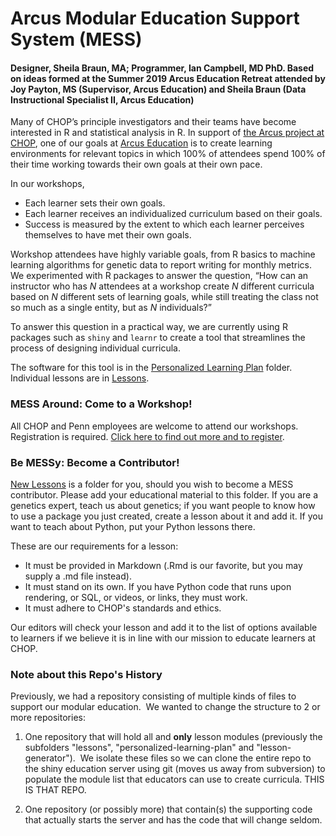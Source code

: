 # Arcus Modular Education Support System (MESS)

#### Designer, Sheila Braun, MA; Programmer, Ian Campbell, MD PhD. Based on ideas formed at the Summer 2019 Arcus Education Retreat attended by Joy Payton, MS (Supervisor, Arcus Education) and Sheila Braun (Data Instructional Specialist II, Arcus Education)

Many of CHOP’s principle investigators and their teams have become interested in R and statistical analysis in R. In support of [the Arcus project at CHOP](https://arcus.reskubestage.research.chop.edu), one of our goals at [Arcus Education](https://education.arcus.chop.edu) is to create learning environments for relevant topics in which 100% of attendees spend 100% of their time working towards their own goals at their own pace.

In our workshops, 

* Each learner sets their own goals.    
* Each learner receives an individualized curriculum based on their goals.   
* Success is measured by the extent to which each learner perceives themselves to have met their own goals.

Workshop attendees have highly variable goals, from R basics to machine learning algorithms for genetic data to report writing for monthly metrics. We experimented with R packages to answer the question, “How can an instructor who has _N_ attendees at a workshop create _N_ different curricula based on _N_ different sets of learning goals, while still treating the class not so much as a single entity, but as _N_ individuals?” 

To answer this question in a practical way, we are currently using R packages such as `shiny` and `learnr` to create a tool that streamlines the process of designing individual curricula.

The software for this tool is in the [Personalized Learning Plan](https://github.research.chop.edu/braunsb/Arcus-Education-Lessons-and-Learning-Plan-Generator/tree/master/Personalized-Learning-Plan) folder. Individual lessons are in [Lessons](https://github.research.chop.edu/braunsb/Arcus-Education-Lessons-and-Learning-Plan-Generator/tree/master/Lessons). 

### MESS Around: Come to a Workshop!

All CHOP and Penn employees are welcome to attend our workshops. Registration is required. [Click here to find out more and to register](https://redcap.chop.edu/surveys/?s=EYWKYA48KT). 

### Be MESSy: Become a Contributor!

[New Lessons](https://github.research.chop.edu/braunsb/Arcus-Education-Lessons-and-Learning-Plan-Generator/tree/master/New-Lessons) is a folder for you, should you wish to become a MESS contributor. Please add your educational material to this folder. If you are a genetics expert, teach us about genetics; if you want people to know how to use a package you just created, create a lesson about it and add it. If you want to teach about Python, put your Python lessons there.

These are our requirements for a lesson:

* It must be provided in Markdown (.Rmd is our favorite, but you may supply a .md file instead).
* It must stand on its own. If you have Python code that runs upon rendering, or SQL, or videos, or links, they must work. 
* It must adhere to CHOP's standards and ethics. 

Our editors will check your lesson and add it to the list of options available to learners if we believe it is in line with our mission to educate learners at CHOP. 

### Note about this Repo's History

Previously, we had a repository consisting of multiple kinds of files to support our modular education.  We wanted 
to change the structure to 2 or more repositories:  

1. One repository that will hold all and **only** lesson modules (previously the subfolders 
"lessons", "personalized-learning-plan" and "lesson-generator").  We isolate these files so we can clone the entire repo 
to the shiny education server using git (moves us away from subversion) to populate the module list that educators can use 
to create curricula. THIS IS THAT REPO.

3. One repository (or possibly more) that contain(s) the supporting code that actually starts the server and has 
the code that will change seldom.
